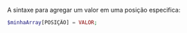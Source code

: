 A sintaxe para agregar um valor em uma posição especifica:

``` php
$minhaArray[POSIÇÃO] = VALOR;
```
